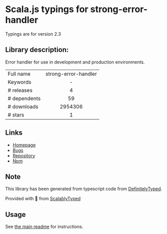 
# Scala.js typings for strong-error-handler

Typings are for version 2.3

## Library description:
Error handler for use in development and production environments.

|                    |                 |
| ------------------ | :-------------: |
| Full name          | strong-error-handler |
| Keywords           | - |
| # releases         | 4 |
| # dependents       | 59 |
| # downloads        | 2954306 |
| # stars            | 1 |

## Links
- [Homepage](https://github.com/strongloop/strong-error-handler#readme)
- [Bugs](https://github.com/strongloop/strong-error-handler/issues)
- [Repository](https://github.com/strongloop/strong-error-handler)
- [Npm](https://www.npmjs.com/package/strong-error-handler)
    


## Note
This library has been generated from typescript code from [DefinitelyTyped](https://definitelytyped.org).

Provided with :purple_heart: from [ScalablyTyped](https://github.com/oyvindberg/ScalablyTyped)

## Usage
See [the main readme](../../readme.md) for instructions.


